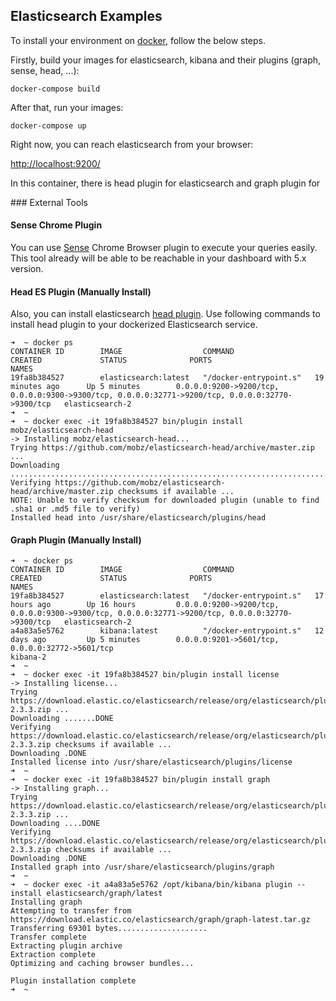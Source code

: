 ## Elasticsearch Examples

To install your environment on [docker](https://www.docker.com/), follow the below steps. 

Firstly, build your images for elasticsearch, kibana and their plugins (graph, sense, head, ...):

```
docker-compose build
```

After that, run your images:

```
docker-compose up
```

Right now, you can reach elasticsearch from your browser:

[http://localhost:9200/](http://localhost:9200/)

In this container, there is head plugin for elasticsearch and graph plugin for 

### External Tools

#### Sense Chrome Plugin

You can use [Sense](https://chrome.google.com/webstore/detail/sense-beta/lhjgkmllcaadmopgmanpapmpjgmfcfig) 
Chrome Browser plugin to execute your queries easily. This tool already will be able to be reachable in 
your dashboard with 5.x version.

#### Head ES Plugin (Manually Install)

Also, you can install elasticsearch [head plugin](https://mobz.github.io/elasticsearch-head/). Use 
following commands to install head plugin to your dockerized Elasticsearch service.

```
➜  ~ docker ps
CONTAINER ID        IMAGE                  COMMAND                  CREATED             STATUS              PORTS                                                                                              NAMES
19fa8b384527        elasticsearch:latest   "/docker-entrypoint.s"   19 minutes ago      Up 5 minutes        0.0.0.0:9200->9200/tcp, 0.0.0.0:9300->9300/tcp, 0.0.0.0:32771->9200/tcp, 0.0.0.0:32770->9300/tcp   elasticsearch-2
➜  ~ 
➜  ~ docker exec -it 19fa8b384527 bin/plugin install mobz/elasticsearch-head
-> Installing mobz/elasticsearch-head...
Trying https://github.com/mobz/elasticsearch-head/archive/master.zip ...
Downloading ....................................................................................................................................................................................................................................................................................................................................................................................................................................................................................................................................................................................................................................................................................DONE
Verifying https://github.com/mobz/elasticsearch-head/archive/master.zip checksums if available ...
NOTE: Unable to verify checksum for downloaded plugin (unable to find .sha1 or .md5 file to verify)
Installed head into /usr/share/elasticsearch/plugins/head
```

#### Graph Plugin (Manually Install)

```
➜  ~ docker ps
CONTAINER ID        IMAGE                  COMMAND                  CREATED             STATUS              PORTS                                                                                              NAMES
19fa8b384527        elasticsearch:latest   "/docker-entrypoint.s"   17 hours ago        Up 16 hours         0.0.0.0:9200->9200/tcp, 0.0.0.0:9300->9300/tcp, 0.0.0.0:32771->9200/tcp, 0.0.0.0:32770->9300/tcp   elasticsearch-2
a4a83a5e5762        kibana:latest          "/docker-entrypoint.s"   12 days ago         Up 5 minutes        0.0.0.0:9201->5601/tcp, 0.0.0.0:32772->5601/tcp                                                    kibana-2
➜  ~
➜  ~ docker exec -it 19fa8b384527 bin/plugin install license
-> Installing license...
Trying https://download.elastic.co/elasticsearch/release/org/elasticsearch/plugin/license/2.3.3/license-2.3.3.zip ...
Downloading .......DONE
Verifying https://download.elastic.co/elasticsearch/release/org/elasticsearch/plugin/license/2.3.3/license-2.3.3.zip checksums if available ...
Downloading .DONE
Installed license into /usr/share/elasticsearch/plugins/license
➜  ~ 
➜  ~ docker exec -it 19fa8b384527 bin/plugin install graph
-> Installing graph...
Trying https://download.elastic.co/elasticsearch/release/org/elasticsearch/plugin/graph/2.3.3/graph-2.3.3.zip ...
Downloading ....DONE
Verifying https://download.elastic.co/elasticsearch/release/org/elasticsearch/plugin/graph/2.3.3/graph-2.3.3.zip checksums if available ...
Downloading .DONE
Installed graph into /usr/share/elasticsearch/plugins/graph
➜  ~ 
➜  ~ docker exec -it a4a83a5e5762 /opt/kibana/bin/kibana plugin --install elasticsearch/graph/latest
Installing graph
Attempting to transfer from https://download.elastic.co/elasticsearch/graph/graph-latest.tar.gz
Transferring 69301 bytes....................
Transfer complete
Extracting plugin archive
Extraction complete
Optimizing and caching browser bundles...

Plugin installation complete
➜  ~ 
```
